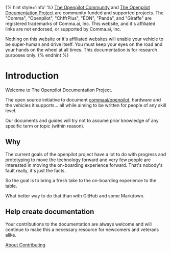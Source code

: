 {% hint style='info' %}
[The Openpilot Community](https://opc.ai) and [The Openpilot Documentation Project](https://docs.opc.ai/) are community funded and supported projects.
The "Comma", "Openpilot", "ChffrPlus", "EON", "Panda", and "Giraffe" are registered trademarks of Comma.ai, Inc.  This website, and it's affiliated links are not endorsed, or supported by Comma.ai, Inc.

Nothing on this website or it's affiliated websites will enable your vehicle to be super-human and drive itself.  You must keep your eyes on the road and your hands on the wheel at all times.  This documentation is for research purposes only.
{% endhint %}

# Introduction

Welcome to The Openpilot Documentation Project.

The open source initiative to document [commaai/openpilot](https://github.com/commaai/openpilot), hardware and the vehicles it supports... all while aiming to be written for people of any skill level.

Our documents and guides will try not to assume prior knowledge of any specific term or topic (within reason).

## Why

The current goals of the openpilot project have a lot to do with progress and prototyping to move the technology forward and very few people are interested in moving the on-boarding experience forward.  That's nobody's fault really, it's just the facts.

So the goal is to bring a fresh take to the on-boarding experience to the table.

What better way to do that than with GitHub and some Markdown.

## Help create documentation

Your contributions to the documentation are always welcome and will continue to make this a necessary resource for newcomers and veterans alike.

[About Contributing](documentation/contributing.md)
